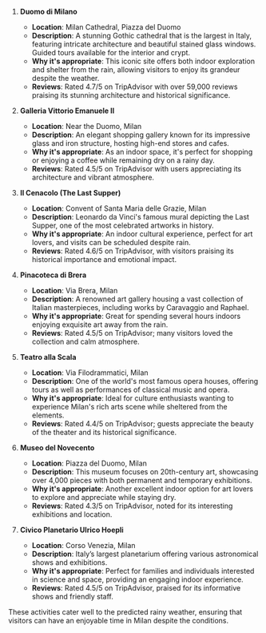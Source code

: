 1. **Duomo di Milano**
   - **Location**: Milan Cathedral, Piazza del Duomo
   - **Description**: A stunning Gothic cathedral that is the largest in Italy, featuring intricate architecture and beautiful stained glass windows. Guided tours available for the interior and crypt.
   - **Why it's appropriate**: This iconic site offers both indoor exploration and shelter from the rain, allowing visitors to enjoy its grandeur despite the weather.
   - **Reviews**: Rated 4.7/5 on TripAdvisor with over 59,000 reviews praising its stunning architecture and historical significance.

2. **Galleria Vittorio Emanuele II**
   - **Location**: Near the Duomo, Milan
   - **Description**: An elegant shopping gallery known for its impressive glass and iron structure, hosting high-end stores and cafes.
   - **Why it's appropriate**: As an indoor space, it's perfect for shopping or enjoying a coffee while remaining dry on a rainy day.
   - **Reviews**: Rated 4.5/5 on TripAdvisor with users appreciating its architecture and vibrant atmosphere.

3. **Il Cenacolo (The Last Supper)**
   - **Location**: Convent of Santa Maria delle Grazie, Milan
   - **Description**: Leonardo da Vinci's famous mural depicting the Last Supper, one of the most celebrated artworks in history.
   - **Why it's appropriate**: An indoor cultural experience, perfect for art lovers, and visits can be scheduled despite rain.
   - **Reviews**: Rated 4.6/5 on TripAdvisor, with visitors praising its historical importance and emotional impact.

4. **Pinacoteca di Brera**
   - **Location**: Via Brera, Milan
   - **Description**: A renowned art gallery housing a vast collection of Italian masterpieces, including works by Caravaggio and Raphael.
   - **Why it's appropriate**: Great for spending several hours indoors enjoying exquisite art away from the rain.
   - **Reviews**: Rated 4.5/5 on TripAdvisor; many visitors loved the collection and calm atmosphere.

5. **Teatro alla Scala**
   - **Location**: Via Filodrammatici, Milan
   - **Description**: One of the world's most famous opera houses, offering tours as well as performances of classical music and opera.
   - **Why it's appropriate**: Ideal for culture enthusiasts wanting to experience Milan's rich arts scene while sheltered from the elements.
   - **Reviews**: Rated 4.4/5 on TripAdvisor; guests appreciate the beauty of the theater and its historical significance.

6. **Museo del Novecento**
   - **Location**: Piazza del Duomo, Milan
   - **Description**: This museum focuses on 20th-century art, showcasing over 4,000 pieces with both permanent and temporary exhibitions.
   - **Why it's appropriate**: Another excellent indoor option for art lovers to explore and appreciate while staying dry.
   - **Reviews**: Rated 4.3/5 on TripAdvisor, noted for its interesting exhibitions and location.

7. **Civico Planetario Ulrico Hoepli**
   - **Location**: Corso Venezia, Milan
   - **Description**: Italy’s largest planetarium offering various astronomical shows and exhibitions.
   - **Why it's appropriate**: Perfect for families and individuals interested in science and space, providing an engaging indoor experience.
   - **Reviews**: Rated 4.5/5 on TripAdvisor, praised for its informative shows and friendly staff.

These activities cater well to the predicted rainy weather, ensuring that visitors can have an enjoyable time in Milan despite the conditions.
